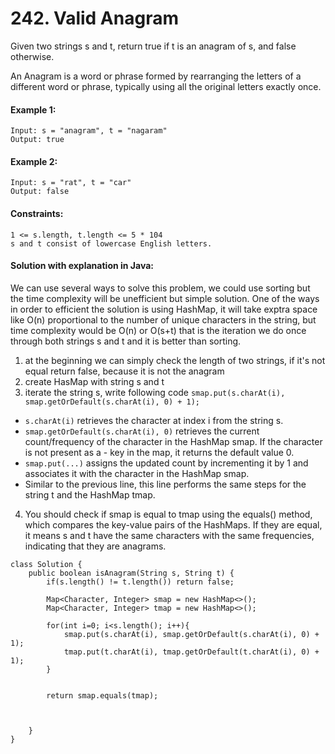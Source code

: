 # 242. Valid Anagram


Given two strings s and t, return true if t is an anagram of s, and false otherwise.

An Anagram is a word or phrase formed by rearranging the letters of a different word or phrase, typically using all the original letters exactly once.

 

#### Example 1:
````
Input: s = "anagram", t = "nagaram"
Output: true
````
#### Example 2:
````
Input: s = "rat", t = "car"
Output: false
````

#### Constraints:
````
1 <= s.length, t.length <= 5 * 104
s and t consist of lowercase English letters.
````
#### Solution with explanation in Java:
We can use several ways to solve this problem, we could use sorting but the time complexity will be unefficient but simple solution. One of the ways in order to efficient the solution is using HashMap, it will take exptra space like O(n) proportional to the number of unique characters in the string, but time complexity would be O(n) or O(s+t) that is the iteration we do once through both strings s and t and it is better than sorting.

1. at the beginning we can simply check the length of two strings, if it's not equal return false, because it is not the anagram
2. create HasMap with string s and t
3. iterate the string s, write following code ````smap.put(s.charAt(i), smap.getOrDefault(s.charAt(i), 0) + 1);````

- ````s.charAt(i)```` retrieves the character at index i from the string s.
- ````smap.getOrDefault(s.charAt(i), 0)```` retrieves the current count/frequency of the character in the HashMap smap. If the character is not present as a - key in the map, it returns the default value 0.
- ````smap.put(...)```` assigns the updated count by incrementing it by 1 and associates it with the character in the HashMap smap.
- Similar to the previous line, this line performs the same steps for the string t and the HashMap tmap.
  
4. You should check if smap is equal to tmap using the equals() method, which compares the key-value pairs of the HashMaps. If they are equal, it means s and t have the same characters with the same frequencies, indicating that they are anagrams.

````
class Solution {
    public boolean isAnagram(String s, String t) {
        if(s.length() != t.length()) return false;

        Map<Character, Integer> smap = new HashMap<>();
        Map<Character, Integer> tmap = new HashMap<>();

        for(int i=0; i<s.length(); i++){
            smap.put(s.charAt(i), smap.getOrDefault(s.charAt(i), 0) + 1);
            tmap.put(t.charAt(i), tmap.getOrDefault(t.charAt(i), 0) + 1);
        }
 
         
        return smap.equals(tmap);
 
        
        
    }
}

````
